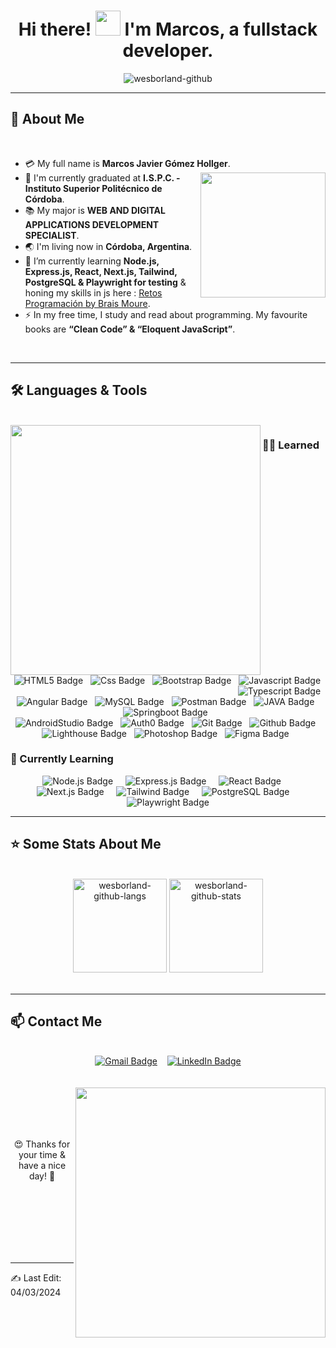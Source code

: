 
<div id="header" align="center">
<h1> Hi there! <img src="https://raw.githubusercontent.com/nixin72/nixin72/master/wave.gif" width="40px" /> I'm Marcos, a fullstack developer.</h1>
<img src="https://komarev.com/ghpvc/?username=wesborland-github&label=Profile%20views&color=0e75b6&style=flat" alt="wesborland-github" ></img>
<br>

</div>

---

## 📝 About Me

<br>

- :credit_card: My full name is **Marcos Javier Gómez Hollger**. <img src="https://media.giphy.com/media/nrxsKSeEuBUnAZKXQj/giphy.gif" width="200" align="right"></img>
- :school: I'm currently graduated at **I.S.P.C. - Instituto Superior Politécnico de Córdoba**.
- :books: My major is **WEB AND DIGITAL APPLICATIONS DEVELOPMENT SPECIALIST**.
- :earth_asia: I'm living now in **Córdoba, Argentina**.
- :seedling: I’m currently learning **Node.js, Express.js, React, Next.js, Tailwind, PostgreSQL & Playwright for testing** & honing my skills in js here : [Retos Programación by Brais Moure](https://github.com/wesborland-github/roadmap-retos-programacion).
- :zap: In my free time, I study and read about programming. My favourite books are **“Clean Code” & “Eloquent JavaScript”**.

<br>

---

## 🛠️ Languages & Tools

<br>

<img src="https://media.giphy.com/media/xUA7bdpLxQhsSQdyog/giphy.gif" width="400" align= "left"/>

### 👨‍🎓 Learned 

<div align="right">
<img src="https://img.shields.io/badge/html5-E34F26?style=for-the-badge&logo=HTML5&logoColor=white" alt="HTML5 Badge"/> &nbsp;
<img src="https://img.shields.io/badge/CSS-black?style=for-the-badge&logo=CSS3&logoColor=red" alt="Css Badge"/> &nbsp;
<img src="https://img.shields.io/badge/Bootstrap-563D7C?style=for-the-badge&logo=bootstrap&logoColor=white" alt="Bootstrap Badge"/> &nbsp;
<img src="https://img.shields.io/badge/Javascript-F7DF1E?style=for-the-badge&logo=javascript&logoColor=black" alt="Javascript Badge"/> &nbsp;
<img src="https://img.shields.io/badge/typescript-3178C6?style=for-the-badge&logo=TypeScript&logoColor=white" alt="Typescript Badge"/> &nbsp;
</div>

<div align="center">
<img src="https://img.shields.io/badge/Angular-DD0031?style=for-the-badge&logo=angular&logoColor=white" alt="Angular Badge"/> &nbsp;
<img src="https://img.shields.io/badge/MySQL-blue?style=for-the-badge&logo=MySQL&logoColor=FFF" alt="MySQL Badge"/> &nbsp;
<img src="https://img.shields.io/badge/Postman-FF6C37?style=for-the-badge&logo=postman&logoColor=white" alt="Postman Badge"/> &nbsp;
<img src="https://img.shields.io/badge/java-FF160B?style=for-the-badge" alt="JAVA Badge"/> &nbsp;
<img src="https://img.shields.io/badge/Springboot-6DB33F?style=for-the-badge&logo=springboot&logoColor=black" alt="Springboot Badge"/> &nbsp;
</div>

<div align="center">
<img src="https://img.shields.io/badge/androidstudio-3DDC84?style=for-the-badge&logo=androidstudio&logoColor=white" alt="AndroidStudio Badge"/> &nbsp;
<img src="https://img.shields.io/badge/Auth0-black?style=for-the-badge&logo=auth0&logoColor=white" alt="Auth0 Badge"/> &nbsp;
<img src="https://img.shields.io/badge/Git-F05032?style=for-the-badge&logo=git&logoColor=white" alt="Git Badge"/> &nbsp;
<img src="https://img.shields.io/badge/GitHub-181717?style=for-the-badge&logo=github&logoColor=white" alt="Github Badge"/> &nbsp;
</div>

<div align="center">
<img src="https://img.shields.io/badge/lighthouse-F44B21?style=for-the-badge&logo=lighthouse&logoColor=white" alt="Lighthouse Badge"/> &nbsp;
<img src="https://img.shields.io/badge/adobephotoshop-31A8FF?style=for-the-badge&logo=adobephotoshop&logoColor=white" alt="Photoshop Badge"/> &nbsp;
<img src="https://img.shields.io/badge/figma-F24E1E?style=for-the-badge&logo=figma&logoColor=white" alt="Figma Badge"/> &nbsp;
</div>

### 📖 Currently Learning

<div align="center">  
<img src="https://img.shields.io/badge/node.js-339933?style=for-the-badge&logo=node.js&logoColor=white" alt="Node.js Badge"/> &nbsp;&nbsp;&nbsp;
<img src="https://img.shields.io/badge/Express%20js-000000?style=for-the-badge&logo=express&logoColor=white" alt="Express.js Badge"/> &nbsp;&nbsp;&nbsp;
<img src="https://img.shields.io/badge/React-61DAFB?style=for-the-badge&logo=react&logoColor=black" alt="React Badge"/> &nbsp;&nbsp; &nbsp;
<img src="https://img.shields.io/badge/next.js-000000?style=for-the-badge&logo=next.js&logoColor=white" alt="Next.js Badge"/> &nbsp;&nbsp;&nbsp;
<img src="https://img.shields.io/badge/tailwind-06B6D4?style=for-the-badge&logo=tailwindCSS&logoColor=white" alt="Tailwind Badge"/> &nbsp;&nbsp;&nbsp;
<img src="https://img.shields.io/badge/PostgreSQL-316192?style=for-the-badge&logo=postgresql&logoColor=white" alt="PostgreSQL Badge"/> &nbsp;&nbsp;&nbsp;
<img src="https://img.shields.io/badge/playwright-black?style=for-the-badge&logo=playwright&logoColor=2EAD33" alt="Playwright Badge"/>
</div>

---

## ⭐ Some Stats About Me

<br>

<div align="center">
<img src="https://github-readme-stats.vercel.app/api/top-langs/?username=wesborland-github&layout=compact&show_icon=true&theme=algolia" alt="wesborland-github-langs" height="150em"/>
<img src="https://github-readme-stats.vercel.app/api/?username=wesborland-github&layout=compact&show_icon=true&theme=algolia" alt="wesborland-github-stats" height="150em"/>
</div>
<br>


---

## 📫 Contact Me

<br>

<div id="badges" align="center" >
  <a href="mailto:marcosjaviergomezh@gmail.com">
    <img src="https://img.shields.io/badge/gmail-EA4335?style=for-the-badge&logo=gmail&logoColor=white" alt="Gmail Badge"/></a>&nbsp;&nbsp;&nbsp;
  <a href="https://www.linkedin.com/in/marcos-j-gomez/">
    <img src="https://img.shields.io/badge/LinkedIn-0A66C2?style=for-the-badge&logo=linkedin&logoColor=white" alt="LinkedIn Badge"/>
  </a>
</div>

<br>
<br>

  <img src="https://media.giphy.com/media/xsE65jaPsUKUo/giphy.gif" width="400" align="right"/>

<br>
<br>
<br>
<br>

<div align="center">


😍
Thanks for your time & have a nice day! 
🥰

  
</div>

<br>
<br>
<br>
<br>
<br>
<br>

---

<div align="left">
✍️ Last Edit: 04/03/2024
</div>
